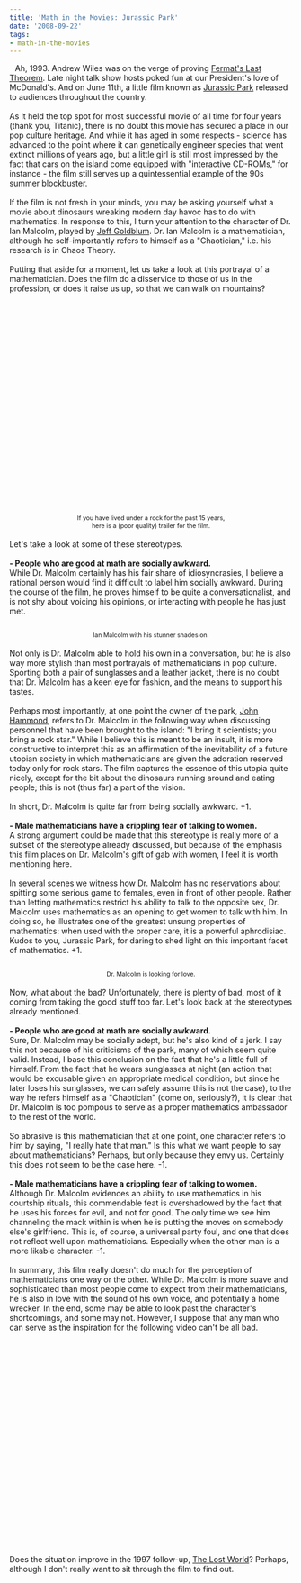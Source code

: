 ```yaml
---
title: 'Math in the Movies: Jurassic Park'
date: '2008-09-22'
tags:
- math-in-the-movies
---
```


<a onblur="try {parent.deselectBloggerImageGracefully();} catch(e) {}" href="http://1.bp.blogspot.com/_fM0L9abY3bo/SNPu9KgDrnI/AAAAAAAAAFY/R51S-uB_wKQ/s1600-h/Jurassic_Park_poster.jpg"><img style="margin: 0pt 10px 10px 0pt; float: left; cursor: pointer;" src="http://1.bp.blogspot.com/_fM0L9abY3bo/SNPu9KgDrnI/AAAAAAAAAFY/R51S-uB_wKQ/s320/Jurassic_Park_poster.jpg" alt="" id="BLOGGER_PHOTO_ID_5247800725375004274" border="0" /></a>Ah, 1993.  Andrew Wiles was on the verge of proving <a href="http://en.wikipedia.org/wiki/Fermat%27s_last_theorem">Fermat's Last Theorem</a>.  Late night talk show hosts poked fun at our President's love of McDonald's.  And on June 11th, a little film known as <a href="http://en.wikipedia.org/wiki/Jurassic_Park_%28film%29">Jurassic Park</a> released to audiences throughout the country.<br /><br />As it held the top spot for most successful movie of all time for four years (thank you, Titanic), there is no doubt this movie has secured a place in our pop culture heritage.  And while it has aged in some respects - science has advanced to the point where it can genetically engineer species that went extinct millions of years ago, but a little girl is still most impressed by the fact that cars on the island come equipped with "interactive CD-ROMs," for instance - the film still serves up a quintessential example of the 90s summer blockbuster.<br /><br />If the film is not fresh in your minds, you may be asking yourself what a movie about dinosaurs wreaking modern day havoc has to do with mathematics.  In response to this, I turn your attention to the character of Dr. Ian Malcolm, played by <a href="http://www.imdb.com/name/nm0000156/">Jeff Goldblum</a>.  Dr. Ian Malcolm is a mathematician, although he self-importantly refers to himself as a "Chaotician," i.e. his research is in Chaos Theory.<br /><br />Putting that aside for a moment, let us take a look at this portrayal of a mathematician.  Does the film do a disservice to those of us in the profession, or does it raise us up, so that we can walk on mountains?<br /><br /><center><object height="344" width="425"><param name="movie" value="http://www.youtube.com/v/Bim7RtKXv90&amp;hl=en&amp;fs=1"><param name="allowFullScreen" value="true"><embed src="http://www.youtube.com/v/Bim7RtKXv90&amp;hl=en&amp;fs=1" type="application/x-shockwave-flash" allowfullscreen="true" height="344" width="425"></embed></object></center><br /><div style="text-align: center;"><span style="font-size:78%;">If you have lived under a rock for the past 15 years,<br />here is a (poor quality) trailer for the film.</span><br /></div><br />Let's take a look at some of these stereotypes.<br /><br /><span style="font-weight: bold;">- People who are good at math are socially awkward.<br /></span>While Dr. Malcolm certainly has his fair share of idiosyncrasies, I believe a rational person would find it difficult to label him socially awkward.  During the course of the film, he proves himself to be quite a conversationalist, and is not shy about voicing his opinions, or interacting with people he has just met.<br /><br /><div style="text-align: center;"><a onblur="try {parent.deselectBloggerImageGracefully();} catch(e) {}" href="http://2.bp.blogspot.com/_fM0L9abY3bo/SNZblXOYP8I/AAAAAAAAAFg/z_7nRTGEp1c/s1600-h/jeff_goldblum.jpg"><img style="margin: 0px auto 10px; display: block; text-align: center; cursor: pointer;" src="http://2.bp.blogspot.com/_fM0L9abY3bo/SNZblXOYP8I/AAAAAAAAAFg/z_7nRTGEp1c/s320/jeff_goldblum.jpg" alt="" id="BLOGGER_PHOTO_ID_5248483113194504130" border="0" /></a><span style="font-size:78%;">Ian Malcolm with his stunner shades on.<br /></span></div><br />Not only is Dr. Malcolm able to hold his own in a conversation, but he is also way more stylish than most portrayals of mathematicians in pop culture.  Sporting both a pair of sunglasses and a leather jacket, there is no doubt that Dr. Malcolm has a keen eye for fashion, and the means to support his tastes.<br /><br />Perhaps most importantly, at one point the owner of the park, <a href="http://en.wikipedia.org/wiki/John_Hammond_%28Jurassic_Park_character%29#John_Hammond">John Hammond</a>, refers to Dr. Malcolm in the following way when discussing personnel that have been brought to the island: "I bring it scientists; you bring a rock star."  While I believe this is meant to be an insult, it is more constructive to interpret this as an affirmation of the inevitability of a future utopian society in which mathematicians are given the adoration reserved today only for rock stars.  The film captures the essence of this utopia quite nicely, except for the bit about the dinosaurs running around and eating people; this is not (thus far) a part of the vision.<br /><br />In short, Dr. Malcolm is quite far from being socially awkward.  +1.<br /><br /><span style="font-weight: bold;">- Male mathematicians have a crippling fear of talking to women.</span><br />A strong argument could be made that this stereotype is really more of a subset of the stereotype already discussed, but because of the emphasis this film places on Dr. Malcolm's gift of gab with women, I feel it is worth mentioning here.<br /><br />In several scenes we witness how Dr. Malcolm has no reservations about spitting some serious game to females, even in front of other people.  Rather than letting mathematics restrict his ability to talk to the opposite sex, Dr. Malcolm uses mathematics as an opening to get women to talk with him.  In doing so, he illustrates one of the greatest unsung properties of mathematics: when used with the proper care, it is a powerful aphrodisiac.  Kudos to you, Jurassic Park, for daring to shed light on this important facet of mathematics.  +1.<br /><br /><div style="text-align: center;"><a onblur="try {parent.deselectBloggerImageGracefully();} catch(e) {}" href="http://1.bp.blogspot.com/_fM0L9abY3bo/SNhJg9KL6eI/AAAAAAAAAFo/Zvfg2Geim3s/s1600-h/malcolmwomen.jpg"><img style="margin: 0px auto 10px; display: block; text-align: center; cursor: pointer;" src="http://1.bp.blogspot.com/_fM0L9abY3bo/SNhJg9KL6eI/AAAAAAAAAFo/Zvfg2Geim3s/s320/malcolmwomen.jpg" alt="" id="BLOGGER_PHOTO_ID_5249026196222241250" border="0" /></a><span style="font-size:78%;">Dr. Malcolm is looking for love.</span><br /></div><br />Now, what about the bad?  Unfortunately, there is plenty of bad, most of it coming from taking the good stuff too far.  Let's look back at the stereotypes already mentioned.<br /><br /><span style="font-weight: bold;">- People who are good at math are socially awkward.<br /></span>Sure, Dr. Malcolm may be socially adept, but he's also kind of a jerk.  I say this not because of his criticisms of the park, many of which seem quite valid.  Instead, I base this conclusion on the fact that he's a little full of himself.  From the fact that he wears sunglasses at night (an action that would be excusable given an appropriate medical condition, but since he later loses his sunglasses, we can safely assume this is not the case), to the way he refers himself as a "Chaotician" (come on, seriously?), it is clear that Dr. Malcolm is too pompous to serve as a proper mathematics ambassador to the rest of the world.<br /><br />So abrasive is this mathematician that at one point, one character refers to him by saying, "I really hate that man."  Is this what we want people to say about mathematicians?  Perhaps, but only because they envy us.  Certainly this does not seem to be the case here.  -1.<br /><br /><span style="font-weight: bold;">- Male mathematicians have a crippling fear of talking to women.</span><br />Although Dr. Malcolm evidences an ability to use mathematics in his courtship rituals, this commendable feat is overshadowed by the fact that he uses his forces for evil, and not for good.  The only time we see him channeling the mack within is when he is putting the moves on somebody else's girlfriend.  This is, of course, a universal party foul, and one that does not reflect well upon mathematicians.  Especially when the other man is a more likable character.  -1.<br /><br />In summary, this film really doesn't do much for the perception of mathematicians one way or the other.  While Dr. Malcolm is more suave and sophisticated than most people come to expect from their mathematicians, he is also in love with the sound of his own voice, and potentially a home wrecker.  In the end, some may be able to look past the character's shortcomings, and some may not.  However, I suppose that any man who can serve as the inspiration for the following video can't be all bad.<br /><br /><center><object height="344" width="425"><param name="movie" value="http://www.youtube.com/v/k_eJl5ct5Us&amp;hl=en&amp;fs=1"><param name="allowFullScreen" value="true"><embed src="http://www.youtube.com/v/k_eJl5ct5Us&amp;hl=en&amp;fs=1" type="application/x-shockwave-flash" allowfullscreen="true" height="344" width="425"></embed></object></center><br /><br />Does the situation improve in the 1997 follow-up, <a href="http://www.imdb.com/title/tt0119567/">The Lost World</a>?  Perhaps, although I don't really want to sit through the film to find out.
